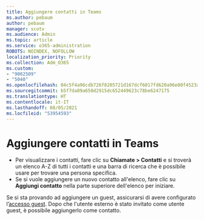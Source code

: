 ```yaml
---
title: Aggiungere contatti in Teams
ms.author: pebaum
author: pebaum
manager: scotv
ms.audience: Admin
ms.topic: article
ms.service: o365-administration
ROBOTS: NOINDEX, NOFOLLOW
localization_priority: Priority
ms.collection: Adm_O365
ms.custom:
- "9002509"
- "5040"
ms.openlocfilehash: 04c5f4a96cdb726f8205721d167dcf6017fd620a96e00f4523a70872ce56f6ad
ms.sourcegitcommit: b5f7da89a650d2915dc652449623c78be6247175
ms.translationtype: HT
ms.contentlocale: it-IT
ms.lasthandoff: 08/05/2021
ms.locfileid: "53954593"
---
```

# <a name="add-contacts-in-teams"></a>Aggiungere contatti in Teams

- Per visualizzare i contatti, fare clic su **Chiamate > Contatti** e si troverà un elenco A-Z di tutti i contatti e una barra di ricerca che è possibile usare per trovare una persona specifica. 
- Se si vuole aggiungere un nuovo contatto all'elenco, fare clic su **Aggiungi contatto** nella parte superiore dell'elenco per iniziare.

Se si sta provando ad aggiungere un guest, assicurarsi di avere configurato l’[accesso guest](https://docs.microsoft.com/microsoftteams/set-up-guests). Dopo che l'utente esterno è stato invitato come utente guest, è possibile aggiungerlo come contatto.
